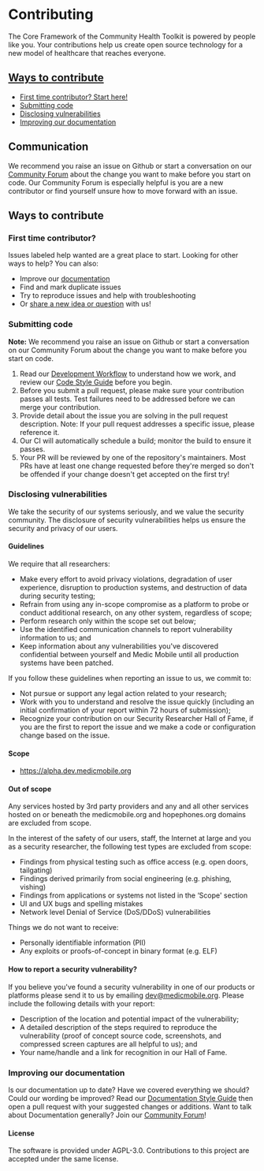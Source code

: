 # Contributing

The Core Framework of the Community Health Toolkit is powered by people like you. Your contributions help us create open source technology for a new model of healthcare that reaches everyone.

## [Ways to contribute](#ways-to-contribute)
  - [First time contributor? Start here!](#first-time-contributor)
  - [Submitting code](#submitting-code)
  - [Disclosing vulnerabilities](#disclosing-vulnerabilities)
  - [Improving our documentation](#improving-our-documentation)

## Communication
We recommend you raise an issue on Github or start a conversation on our [Community Forum](https://communityhealthtoolkit.org/forum) about the change you want to make before you start on code. Our Community Forum is especially helpful is you are a new contributor or find yourself unsure how to move forward with an issue.

## Ways to contribute

### First time contributor?
Issues labeled help wanted are a great place to start. Looking for other ways to help? You can also:
* Improve our [documentation](#improving-our-documentation)
* Find and mark duplicate issues
* Try to reproduce issues and help with troubleshooting
* Or [share a new idea or question](https://communityhealthtoolkit.org/forum) with us!

### Submitting code
**Note:** We recommend you raise an issue on Github or start a conversation on our Community Forum about the change you want to make before you start on code.

1. Read our [Development Workflow](https://github.com/medic/medic-docs/blob/master/development/workflow.md) to understand how we work, and review our [Code Style Guide](https://github.com/medic/medic-docs/blob/master/development/style-guide.md) before you begin.
2. Before you submit a pull request, please make sure your contribution passes all tests. Test failures need to be addressed before we can merge your contribution.
3. Provide detail about the issue you are solving in the pull request description. Note: If your pull request addresses a specific issue, please reference it.
4. Our CI will automatically schedule a build; monitor the build to ensure it passes.
5. Your PR will be reviewed by one of the repository's maintainers. Most PRs have at least one change requested before they're merged so don't be offended if your change doesn't get accepted on the first try!

### Disclosing vulnerabilities

We take the security of our systems seriously, and we value the security community. The disclosure of security vulnerabilities helps us ensure the security and privacy of our users.

#### Guidelines

We require that all researchers:

- Make every effort to avoid privacy violations, degradation of user experience, disruption to production systems, and destruction of data during security testing;
- Refrain from using any in-scope compromise as a platform to probe or conduct additional research, on any other system, regardless of scope;
- Perform research only within the scope set out below;
- Use the identified communication channels to report vulnerability information to us; and
- Keep information about any vulnerabilities you've discovered confidential between yourself and Medic Mobile until all production systems have been patched.

If you follow these guidelines when reporting an issue to us, we commit to:

- Not pursue or support any legal action related to your research;
- Work with you to understand and resolve the issue quickly (including an initial confirmation of your report within 72 hours of submission);
- Recognize your contribution on our Security Researcher Hall of Fame, if you are the first to report the issue and we make a code or configuration change based on the issue.

#### Scope

- https://alpha.dev.medicmobile.org

#### Out of scope

Any services hosted by 3rd party providers and any and all other services hosted on or beneath the medicmobile.org and hopephones.org domains are excluded from scope.

In the interest of the safety of our users, staff, the Internet at large and you as a security researcher, the following test types are excluded from scope:

- Findings from physical testing such as office access (e.g. open doors, tailgating)
- Findings derived primarily from social engineering (e.g. phishing, vishing)
- Findings from applications or systems not listed in the ‘Scope' section
- UI and UX bugs and spelling mistakes
- Network level Denial of Service (DoS/DDoS) vulnerabilities

Things we do not want to receive:

- Personally identifiable information (PII)
- Any exploits or proofs-of-concept in binary format (e.g. ELF)

#### How to report a security vulnerability?

If you believe you've found a security vulnerability in one of our products or platforms please send it to us by emailing dev@medicmobile.org. Please include the following details with your report:

- Description of the location and potential impact of the vulnerability;
- A detailed description of the steps required to reproduce the vulnerability (proof of concept source code, screenshots, and compressed screen captures are all helpful to us); and
- Your name/handle and a link for recognition in our Hall of Fame.

### Improving our documentation
Is our documentation up to date? Have we covered everything we should? Could our wording be improved? Read our [Documentation Style Guide](https://github.com/medic/medic-docs/blob/master/development/docs-style-guide.md) then open a pull request with your suggested changes or additions.
Want to talk about Documentation generally? Join our [Community Forum](https://communityhealthtoolkit.org/forum)!


#### License
The software is provided under AGPL-3.0. Contributions to this project are accepted under the same license.
